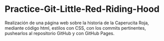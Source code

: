 # Practice-Git-Little-Red-Riding-Hood
Realización de una página web sobre la historia de la Caperucita Roja, mediante código html, estilos con CSS, con los commits pertinentes, pushearlos al repositorio GitHub y con GitHub Pages.
